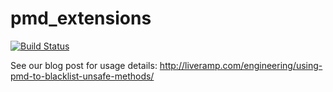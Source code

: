 pmd_extensions
========

[![Build Status](https://api.travis-ci.com/LiveRamp/pmd_extensions.svg?branch=master)](https://travis-ci.org/LiveRamp/pmd_extensions)

See our blog post for usage details: http://liveramp.com/engineering/using-pmd-to-blacklist-unsafe-methods/
